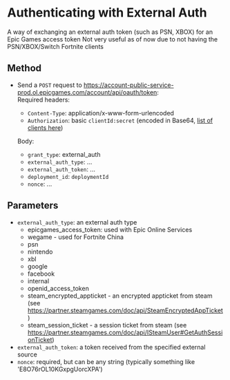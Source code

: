 # Authenticating with External Auth
A way of exchanging an external auth token (such as PSN, XBOX) for an Epic Games access token
Not very useful as of now due to not having the PSN/XBOX/Switch Fortnite clients

## Method
- Send a `POST` request to https://account-public-service-prod.ol.epicgames.com/account/api/oauth/token:    
  Required headers:
  - `Content-Type`: application/x-www-form-urlencoded
  - `Authorization`: basic `clientId:secret` (encoded in Base64, [list of clients here](https://github.com/MixV2/EpicResearch/blob/master/docs/auth/auth_clients.md))    
  
  Body:
  - `grant_type`: external_auth
  - `external_auth_type`: ...
  - `external_auth_token`: ...
  - `deployment_id`: `deploymentId`
  - `nonce`: ...
  
## Parameters
- `external_auth_type`: an external auth type
  - epicgames_access_token: used with Epic Online Services
  - wegame - used for Fortnite China
  - psn
  - nintendo
  - xbl
  - google
  - facebook
  - internal
  - openid_access_token
  - steam_encrypted_appticket - an encrypted appticket from steam (see https://partner.steamgames.com/doc/api/SteamEncryptedAppTicket)
  - steam_session_ticket - a session ticket from steam (see https://partner.steamgames.com/doc/api/ISteamUser#GetAuthSessionTicket)
- `external_auth_token`: a token received from the specified external source
- `nonce`: required, but can be any string (typically something like 'E8O76rOL10KGxpgUorcXPA')
